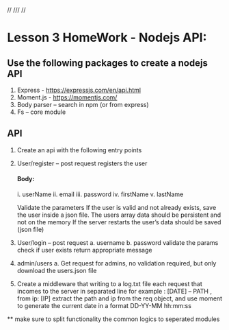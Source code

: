 //
///
//

# Lesson 3 HomeWork - Nodejs API:

## Use the following packages to create a nodejs API

1. Express - https://expressjs.com/en/api.html
2. Moment.js - https://momentjs.com/
3. Body parser – search in npm (or from express)
4. Fs – core module

## API

1. Create an api with the following entry points

2. User/register – post request registers the user

   #### Body:

   i. userName
   ii. email
   iii. password
   iv. firstName
   v. lastName

   Validate the parameters
   If the user is valid and not already exists,
   save the user inside a json file.
   The users array data should be persistent and not on the memory
   If the server restarts the user’s data should be saved (json file)

3. User/login – post request
   a. username
   b. password
   validate the params
   check if user exists
   return appropriate message

4. admin/users
   a. Get request for admins, no validation required, but only download the users.json file

5. Create a middleware that writing to a log.txt file each request that incomes to the server in separated line
   for example : [DATE] – PATH , from ip: [IP]
   extract the path and ip from the req object, and use moment to generate the current date in a format DD-YY-MM hh:mm:ss

\*\* make sure to split functionality the common logics to seperated modules
